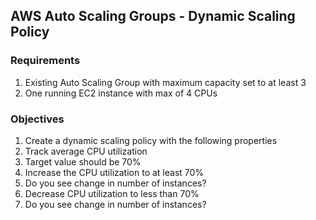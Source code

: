 ## AWS Auto Scaling Groups - Dynamic Scaling Policy

### Requirements

1. Existing Auto Scaling Group with maximum capacity set to at least 3
2. One running EC2 instance with max of 4 CPUs

### Objectives

1. Create a dynamic scaling policy with the following properties
  1. Track average CPU utilization
  2. Target value should be 70%
2. Increase the CPU utilization to at least 70%
  1. Do you see change in number of instances?
1. Decrease CPU utilization to less than 70%
  1. Do you see change in number of instances?
